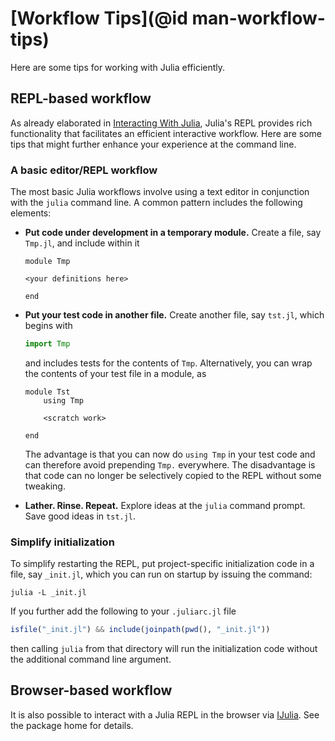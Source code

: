 # [Workflow Tips](@id man-workflow-tips)

Here are some tips for working with Julia efficiently.

## REPL-based workflow

As already elaborated in [Interacting With Julia](@ref), Julia's REPL provides rich functionality
that facilitates an efficient interactive workflow. Here are some tips that might further enhance
your experience at the command line.

### A basic editor/REPL workflow

The most basic Julia workflows involve using a text editor in conjunction with the `julia` command
line. A common pattern includes the following elements:

  * **Put code under development in a temporary module.** Create a file, say `Tmp.jl`, and include
    within it

    ```
    module Tmp

    <your definitions here>

    end
    ```
  * **Put your test code in another file.** Create another file, say `tst.jl`, which begins with

    ```julia
    import Tmp
    ```

    and includes tests for the contents of `Tmp`.
    Alternatively, you can wrap the contents of your test file in a module, as

    ```
    module Tst
        using Tmp

        <scratch work>

    end
    ```

    The advantage is that you can now do `using Tmp` in your test code and can therefore avoid prepending
    `Tmp.` everywhere. The disadvantage is that code can no longer be selectively copied to the REPL
    without some tweaking.
  * **Lather. Rinse. Repeat.** Explore ideas at the `julia` command prompt. Save good ideas in `tst.jl`.

### Simplify initialization

To simplify restarting the REPL, put project-specific initialization code in a file, say `_init.jl`,
which you can run on startup by issuing the command:

```
julia -L _init.jl
```

If you further add the following to your `.juliarc.jl` file

```julia
isfile("_init.jl") && include(joinpath(pwd(), "_init.jl"))
```

then calling `julia` from that directory will run the initialization code without the additional
command line argument.

## Browser-based workflow

It is also possible to interact with a Julia REPL in the browser via [IJulia](https://github.com/JuliaLang/IJulia.jl).
See the package home for details.
